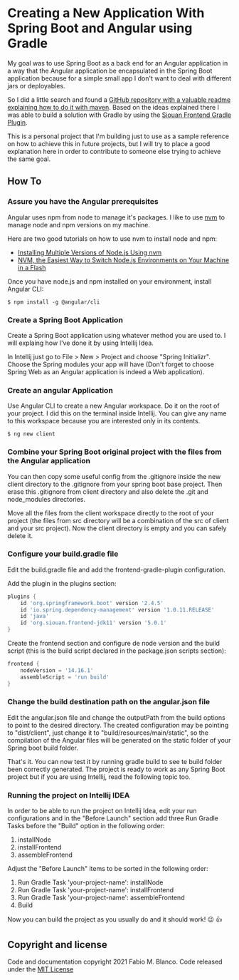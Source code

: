 # Creating a New Application With Spring Boot and Angular using Gradle #

My goal was to use Spring Boot as a back end for an Angular application in a way that the 
Angular application be encapsulated in the Spring Boot application because for a simple
small app I don't want to deal with different jars or deployables.

So I did a little search and found a [GitHub repository with a valuable readme explaining
how to do it with maven](https://github.com/dsyer/spring-boot-angular). Based on the ideas
explained there I was able to build a solution with Gradle by using the 
[Siouan Frontend Gradle Plugin](https://github.com/siouan/frontend-gradle-plugin).

This is a personal project that I'm building just to use as a sample reference on how to 
achieve this in future projects, but I will try to place a good explanation here in order
to contribute to someone else trying to achieve the same goal.

## How To ##

### Assure you have the Angular prerequisites ###

Angular uses npm from node to manage it's packages. I like to use [nvm](https://github.com/nvm-sh/nvm)
to manage node and npm versions on my machine.

Here are two good tutorials on how to use nvm to install node and npm:
  * [Installing Multiple Versions of Node.js Using nvm](https://www.sitepoint.com/quick-tip-multiple-versions-node-nvm/)
  * [NVM, the Easiest Way to Switch Node.js Environments on Your Machine in a Flash](https://itnext.io/nvm-the-easiest-way-to-switch-node-js-environments-on-your-machine-in-a-flash-17babb7d5f1b)

Once you have node.js and npm installed on your environment, install Angular CLI:

```shell
$ npm install -g @angular/cli
```

### Create a Spring Boot Application ##

Create a Spring Boot application using whatever method you are used to. I will explaing
how I've done it by using Intellij Idea.

In Intellij just go to File > New > Project and choose "Spring Initializr". Choose the
Spring modules your app will have (Don't forget to choose Spring Web as an Angular 
application is indeed a Web application).

### Create an angular Application ###

Use Angular CLI to create a new Angular workspace. Do it on the root of your project. I did 
this on the terminal inside Intellij. You can give any name to this workspace because you
are interested only in its contents.

```shell
$ ng new client

```

### Combine your Spring Boot original project with the files from the Angular application ###

You can then copy some useful config from the .gitignore inside the new client directory to 
the .gitignore from your spring boot base project. Then erase this .gitignore from client
directory and also delete the .git and node_modules directories.

Move all the files from the client workspace directly to the root of your project (the files
from src directory will be a combination of the src of client and your src project). Now the
client directory is empty and you can safely delete it.

### Configure your build.gradle file ###

Edit the build.gradle file and add the frontend-gradle-plugin configuration.

Add the plugin in the plugins section:

```groovy
plugins {
    id 'org.springframework.boot' version '2.4.5'
    id 'io.spring.dependency-management' version '1.0.11.RELEASE'
    id 'java'
    id 'org.siouan.frontend-jdk11' version '5.0.1'
}
```

Create the frontend section and configure de node version and the build script (this is the 
build script declared in the package.json scripts section):

```groovy
frontend {
    nodeVersion = '14.16.1'
    assembleScript = 'run build'
}
```

### Change the build destination path on the angular.json file ###

Edit the angular.json file and change the outputPath from the build options to point to the
desired directory. The created configuration may be pointing to "dist/client", just change it
to "build/resources/main/static", so the compilation of the Angular files will be generated
on the static folder of your Spring boot build folder.

That's it. You can now test it by running gradle build to see te build folder been correctly
generated.
The project is ready to work as any Spring Boot project but if you are using
Intellij, read the following topic too.

### Running the project on Intellij IDEA ###

In order to be able to run the project on Intellij Idea, edit your run configurations
and in the "Before Launch" section add three Run Gradle Tasks before the "Build" option
in the following order: 

  1. installNode
  2. installFrontend
  3. assembleFrontend

Adjust the "Before Launch" items to be sorted in the following order:

  1. Run Gradle Task 'your-project-name': installNode
  2. Run Gradle Task 'your-project-name': installFrontend
  3. Run Gradle Task 'your-project-name': assembleFrontend
  4. Build

Now you can build the project as you usually do and it should work! :wink: :+1:

## Copyright and license ##

Code and documentation copyright 2021 Fabio M. Blanco. Code released under the
[MIT License](https://github.com/fabio-blanco/spring-boot-angular-web/blob/main/LICENSE)
